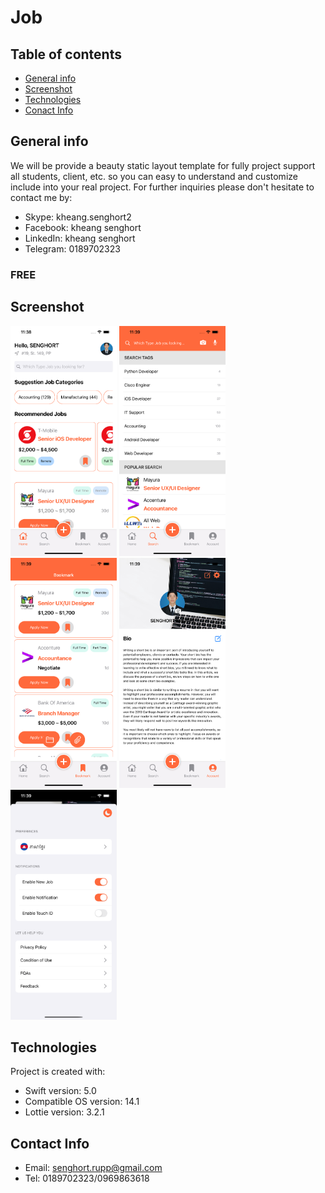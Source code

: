 # Job


## Table of contents
* [General info](#general-info)
* [Screenshot](#screenshot)
* [Technologies](#technologies)
* [Conact Info](#contact-info)


## General info
We will be provide a beauty static layout template for fully project support all students, client, etc. so you can easy to understand and customize include into your real project. 
For further inquiries please don't hesitate to contact me by:
* Skype: kheang.senghort2
* Facebook: kheang senghort
* LinkedIn: kheang senghort
* Telegram: 0189702323
### FREE

## Screenshot
<img src="https://github.com/ithemecambo/Job/blob/master/Job/Supported%20Files/screenshots/home.png" width="170">   <img src="https://github.com/ithemecambo/Job/blob/master/Job/Supported%20Files/screenshots/search.png" width="170">    <img src="https://github.com/ithemecambo/Job/blob/master/Job/Supported%20Files/screenshots/bookmark.png" width="170">   <img src="https://github.com/ithemecambo/Job/blob/master/Job/Supported%20Files/screenshots/account.png" width="170">    <img src="https://github.com/ithemecambo/Job/blob/master/Job/Supported%20Files/screenshots/settings.png" width="170">

    
## Technologies
Project is created with:
* Swift version: 5.0
* Compatible OS version: 14.1
* Lottie version: 3.2.1


## Contact Info
* Email: senghort.rupp@gmail.com
* Tel: 0189702323/0969863618
